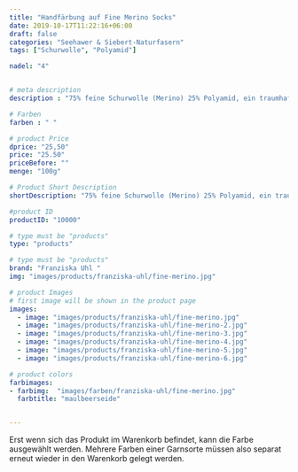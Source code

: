```yaml
---
title: "Handfärbung auf Fine Merino Socks"
date: 2019-10-17T11:22:16+06:00
draft: false
categories: "Seehawer & Siebert-Naturfasern"
tags: ["Schurwolle", "Polyamid"]

nadel: "4"	


# meta description
description : "75% feine Schurwolle (Merino) 25% Polyamid, ein traumhaftes Sockengarn in zauberhaften Handfärbungen"

# Farben
farben : " "

# product Price
dprice: "25,50"
price: "25.50"
priceBefore: ""
menge: "100g"

# Product Short Description
shortDescription: "75% feine Schurwolle (Merino) 25% Polyamid, ein traumhaftes Sockengarn in zauberhaften Handfärbungen"

#product ID
productID: "10000"

# type must be "products"
type: "products"

# type must be "products"
brand: "Franziska Uhl "
img: "images/products/franziska-uhl/fine-merino.jpg"   

# product Images
# first image will be shown in the product page
images:
  - image: "images/products/franziska-uhl/fine-merino.jpg"
  - image: "images/products/franziska-uhl/fine-merino-2.jpg"
  - image: "images/products/franziska-uhl/fine-merino-3.jpg"
  - image: "images/products/franziska-uhl/fine-merino-4.jpg"
  - image: "images/products/franziska-uhl/fine-merino-5.jpg"
  - image: "images/products/franziska-uhl/fine-merino-6.jpg"

# product colors
farbimages:
- farbimg:  "images/farben/franziska-uhl/fine-merino.jpg"
  farbtitle: "maulbeerseide"


---
```


Erst wenn sich das Produkt im Warenkorb befindet, kann die Farbe ausgewählt werden.
Mehrere Farben einer Garnsorte müssen also separat erneut wieder in den Warenkorb gelegt werden.
